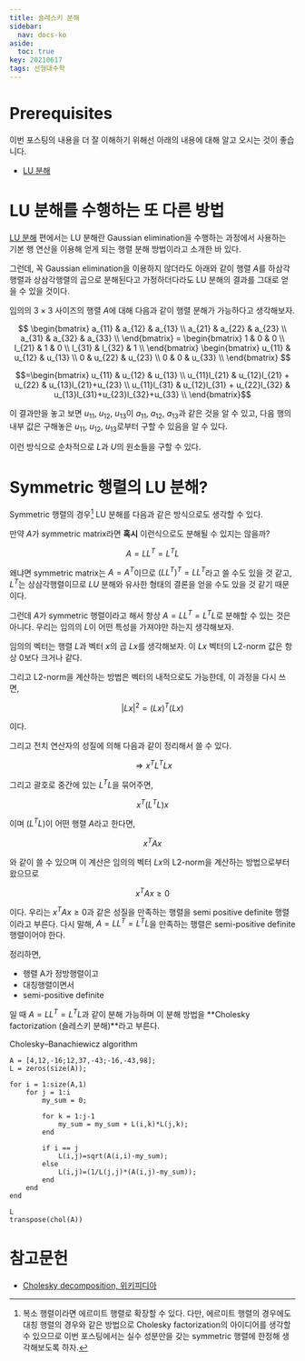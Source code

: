 ```yaml
---
title: 숄레스키 분해
sidebar:
  nav: docs-ko
aside:
  toc: true
key: 20210617
tags: 선형대수학
---
```


# Prerequisites

이번 포스팅의 내용을 더 잘 이해하기 위해선 아래의 내용에 대해 알고 오시는 것이 좋습니다.

* [LU 분해](https://angeloyeo.github.io/2021/06/16/LU_decomposition.html)

# LU 분해를 수행하는 또 다른 방법

[LU 분해](https://angeloyeo.github.io/2021/06/16/LU_decomposition.html) 편에서는 LU 분해란 Gaussian elimination을 수행하는 과정에서 사용하는 기본 행 연산을 이용해 얻게 되는 행렬 분해 방법이라고 소개한 바 있다.

그런데, 꼭 Gaussian elimination을 이용하지 않더라도 아래와 같이 행렬 $A$를 하삼각행렬과 상삼각행렬의 곱으로 분해된다고 가정하더다라도 LU 분해의 결과를 그대로 얻을 수 있을 것이다.

임의의 $3\times 3$ 사이즈의 행렬 $A$에 대해 다음과 같이 행렬 분해가 가능하다고 생각해보자.

$$
    \begin{bmatrix}
        a_{11} & a_{12} & a_{13} \\
        a_{21} & a_{22} & a_{23} \\
        a_{31} & a_{32} & a_{33} \\
    \end{bmatrix} = 
    \begin{bmatrix}
        1      & 0      & 0 \\
        l_{21} & 1      & 0 \\
        l_{31} & l_{32} & 1 \\
    \end{bmatrix}
    \begin{bmatrix}
        u_{11} & u_{12} & u_{13} \\
        0      & u_{22} & u_{23} \\
        0      & 0      & u_{33} \\
    \end{bmatrix}
$$

$$=\begin{bmatrix}
    u_{11}          & u_{12}                      & u_{13} \\
    u_{11}l_{21}    & u_{12}l_{21} + u_{22}       & u_{13}l_{21}+u_{23} \\
    u_{11}l_{31}    & u_{12}l_{31} + u_{22}l_{32} & u_{13}l_{31}+u_{23}l_{32}+u_{33} \\
\end{bmatrix}$$

이 결과만을 놓고 보면 $u_{11}$, $u_{12}$, $u_{13}$이 $a_{11}$, $a_{12}$, $a_{13}$과 같은 것을 알 수 있고, 다음 행의 내부 값은 구해놓은 $u_{11}$, $u_{12}$, $u_{13}$로부터 구할 수 있음을 알 수 있다. 

이런 방식으로 순차적으로 $L$과 $U$의 원소들을 구할 수 있다.

# Symmetric 행렬의 LU 분해?

Symmetric 행렬의 경우[^1] LU 분해를 다음과 같은 방식으로도 생각할 수 있다.

[^1]: 복소 행렬이라면 에르미트 행렬로 확장할 수 있다. 다만, 에르미트 행렬의 경우에도 대칭 행렬의 경우와 같은 방법으로 Cholesky factorization의 아이디어를 생각할 수 있으므로 이번 포스팅에서는 실수 성분만을 갖는 symmetric 행렬에 한정해 생각해보도록 하자.

만약 $A$가 symmetric matrix라면 __**혹시**__ 이런식으로도 분해될 수 있지는 않을까?

$$A=LL^T=L^TL$$

왜냐면 symmetric matrix는 $A=A^T$이므로 $(LL^T)^T = LL^T$라고 쓸 수도 있을 것 같고, $L^T$는 상삼각행렬이므로 $LU$ 분해와 유사한 형태의 결론을 얻을 수도 있을 것 같기 때문이다.

[//]:# (Positive Definite 조건이 필요한 이유?)

그런데 $A$가 symmetric 행렬이라고 해서 항상 $A=LL^T=L^TL$로 분해할 수 있는 것은 아니다. 우리는 임의의 $L$이 어떤 특성을 가져야만 하는지 생각해보자.

임의의 벡터는 행렬 $L$과 벡터 $x$의 곱 $Lx$를 생각해보자. 이 $Lx$ 벡터의 L2-norm 값은 항상 0보다 크거나 같다. 

그리고 L2-norm을 계산하는 방법은 벡터의 내적으로도 가능한데, 이 과정을 다시 쓰면,

$$|Lx|^2 = (Lx)^T(Lx)$$

이다.

그리고 전치 연산자의 성질에 의해 다음과 같이 정리해서 쓸 수 있다.

$$\Rightarrow x^TL^TLx$$

그리고 괄호로 중간에 있는 $L^TL$을 묶어주면,

$$x^T(L^TL)x$$

이며 $(L^TL)$이 어떤 행렬 $A$라고 한다면,

$$x^TAx$$

와 같이 쓸 수 있으며 이 계산은 임의의 벡터 $Lx$의 L2-norm을 계산하는 방법으로부터 왔으므로

$$x^TAx\geq 0$$

이다. 우리는 $x^TAx\geq 0$과 같은 성질을 만족하는 행렬을 semi positive definite 행렬이라고 부른다. 다시 말해, $A=LL^T=L^TL$을 만족하는 행렬은 semi-positive definite 행렬이어야 한다.

정리하면,

* 행렬 A가 정방행렬이고
* 대칭행렬이면서
* semi-positive definite

일 때 $A=LL^T=L^TL$과 같이 분해 가능하며 이 분해 방법을 **Cholesky factorization (숄레스키 분해)**라고 부른다.

Cholesky–Banachiewicz algorithm

```{MATLAB}
A = [4,12,-16;12,37,-43;-16,-43,98];
L = zeros(size(A));

for i = 1:size(A,1)
    for j = 1:i
        my_sum = 0;
        
        for k = 1:j-1
            my_sum = my_sum + L(i,k)*L(j,k);
        end
        
        if i == j
            L(i,j)=sqrt(A(i,i)-my_sum);
        else
            L(i,j)=(1/L(j,j)*(A(i,j)-my_sum));
        end
    end
end

L
transpose(chol(A))
```

# 참고문헌

* [Cholesky decomposition, 위키피디아](https://en.wikipedia.org/wiki/Cholesky_decomposition)